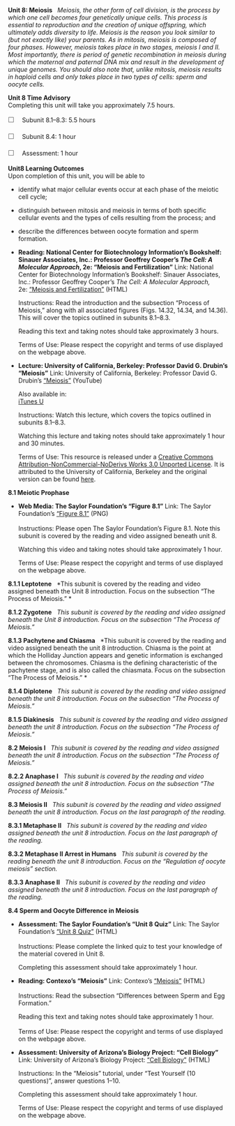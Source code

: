 **Unit 8: Meiosis** <span id="8"></span> 
*Meiosis, the other form of cell division, is the process by which one
cell becomes four genetically unique cells. This process is essential to
reproduction and the creation of unique offspring, which ultimately adds
diversity to life. Meiosis is the reason you look similar to (but not
exactly like) your parents. As in mitosis, meiosis is composed of four
phases. However, meiosis takes place in two stages, meiosis I and II.
Most importantly, there is period of genetic recombination in meiosis
during which the maternal and paternal DNA mix and result in the
development of unique genomes. You should also note that, unlike
mitosis, meiosis results in haploid cells and only takes place in two
types of cells: sperm and oocyte cells.*

**Unit 8 Time Advisory**  
Completing this unit will take you approximately 7.5 hours.  
  
 <span
style="color: rgb(85, 85, 85); font-family: 'Myriad Pro', 'Gill Sans', 'Gill Sans MT', Calibri, sans-serif; font-size: 16px; line-height: 24px;">☐
   </span>Subunit 8.1–8.3: 5.5 hours  
  
 <span
style="color: rgb(85, 85, 85); font-family: 'Myriad Pro', 'Gill Sans', 'Gill Sans MT', Calibri, sans-serif; font-size: 16px; line-height: 24px;">☐
   </span>Subunit 8.4: 1 hour  
  
 <span
style="color: rgb(85, 85, 85); font-family: 'Myriad Pro', 'Gill Sans', 'Gill Sans MT', Calibri, sans-serif; font-size: 16px; line-height: 24px;">☐
   </span>Assessment: 1 hour

**Unit8 Learning Outcomes**  
Upon completion of this unit, you will be able to
-   identify what major cellular events occur at each phase of the
    meiotic cell cycle;
-   distinguish between mitosis and meiosis in terms of both specific
    cellular events and the types of cells resulting from the process;
    and
-   describe the differences between oocyte formation and sperm
    formation.

-   **Reading: National Center for Biotechnology Information’s
    Bookshelf: Sinauer Associates, Inc.: Professor Geoffrey Cooper’s
    *The Cell: A Molecular Approach*, 2e: “Meiosis and Fertilization”**
    Link: National Center for Biotechnology Information’s Bookshelf:
    Sinauer Associates, Inc.: Professor Geoffrey Cooper’s *The Cell: A
    Molecular Approach,*
    2e: [“](http://www.ncbi.nlm.nih.gov/bookshelf/br.fcgi?book=cooper&part=A2484#A2491)[Meiosis
    and
    Fertilization](http://www.ncbi.nlm.nih.gov/bookshelf/br.fcgi?book=cooper&part=A2484#A2491)[”](http://www.ncbi.nlm.nih.gov/bookshelf/br.fcgi?book=cooper&part=A2484#A2491)
    (HTML)  
      
     Instructions: Read the introduction and the subsection “Process of
    Meiosis,” along with all associated figures (Figs. 14.32, 14.34, and
    14.36). This will cover the topics outlined in subunits 8.1–8.3.  
      
     Reading this text and taking notes should take approximately 3
    hours.  
      
     Terms of Use: Please respect the copyright and terms of use
    displayed on the webpage above.

-   **Lecture: University of California, Berkeley: Professor David G.
    Drubin’s “Meiosis”**
    Link: University of California, Berkeley: Professor David G.
    Drubin’s [“](http://www.youtube.com/watch?v=fyiTWI1YHHE)[Meiosis](http://www.youtube.com/watch?v=fyiTWI1YHHE)[”](http://www.youtube.com/watch?v=fyiTWI1YHHE)
    (YouTube)  
      
     Also available in:  
     [iTunes
    U](http://deimos3.apple.com/WebObjects/Core.woa/Browse/berkeley.edu.1623171546.01888847505)  
      
     Instructions: Watch this lecture, which covers the topics outlined
    in subunits 8.1–8.3.  
      
     Watching this lecture and taking notes should take approximately 1
    hour and 30 minutes.  
      
     Terms of Use: This resource is released under a [Creative Commons
    Attribution-NonCommercial-NoDerivs Works 3.0 Unported
    License](http://creativecommons.org/licenses/by-nc-nd/3.0/). It is
    attributed to the University of California, Berkeley and the
    original version can be found [here](http://webcast.berkeley.edu/).

**8.1 Meiotic Prophase** <span id="8.1"></span> 
-   **Web Media: The Saylor Foundation’s “Figure 8.1”**
    Link: The Saylor
    Foundation’s [“](http://www.saylor.org/site/wp-content/uploads/2012/01/BIO301-Subunit8.1-Figure.png)[Figure
    8.1](http://www.saylor.org/site/wp-content/uploads/2012/01/BIO301-Subunit8.1-Figure.png)[”](http://www.saylor.org/site/wp-content/uploads/2012/01/BIO301-Subunit8.1-Figure.png) (PNG)  
        
     Instructions: Please open The Saylor Foundation’s Figure 8.1. Note
    this subunit is covered by the reading and video assigned beneath
    unit 8.  
      
     Watching this video and taking notes should take approximately 1
    hour.   
      
     Terms of Use: Please respect the copyright and terms of use
    displayed on the webpage above.

**8.1.1 Leptotene** <span id="8.1.1"></span> 
*This subunit is covered by the reading and video assigned beneath
the Unit 8 introduction. Focus on the subsection “The Process of
Meiosis.” *

**8.1.2 Zygotene** <span id="8.1.2"></span> 
*This subunit is covered by the reading and video assigned beneath
the Unit 8 introduction. Focus on the subsection “The Process of
Meiosis.”*

**8.1.3 Pachytene and Chiasma** <span id="8.1.3"></span> 
*This subunit is covered by the reading and video assigned beneath the
unit 8 introduction. Chiasma is the point at which the Holliday Junction
appears and genetic information is exchanged between the chromosomes.
Chiasma is the defining characteristic of the pachytene stage, and is
also called the chiasmata. Focus on the subsection “The Process of
Meiosis.” *

**8.1.4 Diplotene** <span id="8.1.4"></span> 
*This subunit is covered by the reading and video assigned beneath
the unit 8 introduction. Focus on the subsection “The Process of
Meiosis.”*

**8.1.5 Diakinesis** <span id="8.1.5"></span> 
*This subunit is covered by the reading and video assigned beneath
the unit 8 introduction. Focus on the subsection “The Process of
Meiosis.”*

**8.2 Meiosis I** <span id="8.2"></span> 
*This subunit is covered by the reading and video assigned beneath
the unit 8 introduction. Focus on the subsection “The Process of
Meiosis.”*

**8.2.2 Anaphase I** <span id="8.2.2"></span> 
*This subunit is covered by the reading and video assigned beneath
the unit 8 introduction. Focus on the subsection “The Process of
Meiosis.”*

**8.3 Meiosis II** <span id="8.3"></span> 
*This subunit is covered by the reading and video assigned beneath the
unit 8 introduction. Focus on the last paragraph of the reading.*

**8.3.1 Metaphase II** <span id="8.3.1"></span> 
*This subunit is covered by the reading and video assigned beneath
the unit 8 introduction. Focus on the last paragraph of the reading.*

**8.3.2 Metaphase II Arrest in Humans** <span id="8.3.2"></span> 
*This subunit is covered by the reading beneath the unit 8
introduction. Focus on the “Regulation of oocyte meiosis” section.*

**8.3.3 Anaphase II** <span id="8.3.3"></span> 
*This subunit is covered by the reading and video assigned beneath
the unit 8 introduction. Focus on the last paragraph of the reading.*

**8.4 Sperm and Oocyte Difference in Meiosis** <span id="8.4"></span> 
-   **Assessment: The Saylor Foundation’s “Unit 8 Quiz”**
    Link: The Saylor Foundation’s [“Unit 8
    Quiz”](http://school.saylor.org/mod/quiz/view.php?id=1758) (HTML)  
        
     Instructions: Please complete the linked quiz to test your
    knowledge of the material covered in Unit 8.  
      
     Completing this assessment should take approximately 1 hour.

-   **Reading: Contexo’s “Meiosis”**
    Link: Contexo’s
    [“](http://www.contexo.info/DNA_Basics/Meiosis.htm)[Meiosis](http://www.contexo.info/DNA_Basics/Meiosis.htm)[”](http://www.contexo.info/DNA_Basics/Meiosis.htm)
    (HTML)  
        
     Instructions: Read the subsection “Differences between Sperm and
    Egg Formation.”  
      
     Reading this text and taking notes should take approximately 1
    hour.  
        
     Terms of Use: Please respect the copyright and terms of use
    displayed on the webpage above.

-   **Assessment: University of Arizona’s Biology Project: “Cell
    Biology”**
    Link: University of Arizona’s Biology Project:
    [“](http://www.biology.arizona.edu/Cell_BIO/cell_bio.html)[Cell
    Biology](http://www.biology.arizona.edu/Cell_BIO/cell_bio.html)[”](http://www.biology.arizona.edu/Cell_BIO/cell_bio.html)
    (HTML)  
      
     Instructions: In the “Meiosis” tutorial, under “Test Yourself (10
    questions)”, answer questions 1–10.  
      
     Completing this assessment should take approximately 1 hour.  
      
     Terms of Use: Please respect the copyright and terms of use
    displayed on the webpage above.


